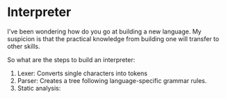 # Interpreter

I've been wondering how do you go at building a new language. 
My suspicion is that the practical knowledge from building one will transfer to other skills.

So what are the steps to build an interpreter:

1) Lexer: Converts single characters into tokens
2) Parser: Creates a tree following language-specific grammar rules. 
3) Static analysis: <Unclear what this does>


